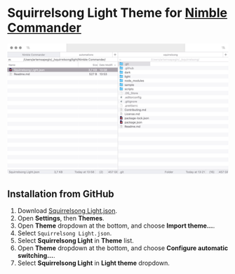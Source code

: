 # Squirrelsong Light Theme for [Nimble Commander](https://magnumbytes.com/)

![Squirrelsong Light](screenshot.png)

## Installation from GitHub

1. Download [Squirrelsong Light.json](Squirrelsong%20Light.json).
2. Open **Settings**, then **Themes**.
3. Open **Theme** dropdown at the bottom, and choose **Import theme...**.
4. Select `Squirrelsong Light.json`.
5. Select **Squirrelsong Light** in **Theme** list.
6. Open **Theme** dropdown at the bottom, and choose **Configure automatic switching...**.
5. Select **Squirrelsong Light** in **Light theme** dropdown.
